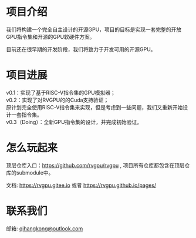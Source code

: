 # 项目介绍

我们将构建一个完全自主设计的开源GPU，项目的目标是实现一套完整的开放GPU指令集和开源的GPU软硬件方案。

目前还在很早期的开发阶段，我们将致力于开发可用的开源GPU。

# 项目进展
v0.1：实现了基于RISC-V指令集的GPU模拟器；  
v0.2：实现了对RVGPU的的Cuda支持验证；  
原计划完全使用RISC-V指令集来实现，但是考虑到一些问题，我们又重新开始设计一套指令集。  
v0.3（Doing）：全新GPU指令集的设计，并完成初始验证。  

# 怎么玩起来
顶层仓库入口：https://github.com/rvgpu/rvgpu , 项目所有仓库都包含在顶层仓库的submodule中。

文档: https://rvgpu.gitee.io 或者 https://rvgpu.github.io/pages/

# 联系我们
邮箱: qihangkong@outlook.com

